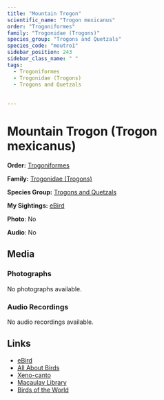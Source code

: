 ```yaml
---
title: "Mountain Trogon"
scientific_name: "Trogon mexicanus"
order: "Trogoniformes"
family: "Trogonidae (Trogons)"
species_group: "Trogons and Quetzals"
species_code: "moutro1"
sidebar_position: 243
sidebar_class_name: " "
tags: 
  - Trogoniformes
  - Trogonidae (Trogons)
  - Trogons and Quetzals
  
  
---
```


# Mountain Trogon (Trogon mexicanus)

**Order:** [Trogoniformes](/tags/trogoniformes)

**Family:** [Trogonidae (Trogons)](/tags/trogonidae-trogons)

**Species Group:** [Trogons and Quetzals](/tags/trogons-and-quetzals)

**My Sightings:** [eBird](https://ebird.org/lifelist?r=world&time=life&spp=moutro1)

**Photo**: No 

**Audio**: No

## Media
### Photographs
No photographs available.

### Audio Recordings
No audio recordings available.

## Links
* [eBird](https://ebird.org/species/moutro1) 
* [All About Birds](https://www.allaboutbirds.org/guide/moutro1) 
* [Xeno-canto](https://www.xeno-canto.org/species/trogon-mexicanus) 
* [Macaulay Library](https://search.macaulaylibrary.org/catalog?taxonCode=moutro1&sort=rating_rank_desc)
* [Birds of the World](https://birdsoftheworld.org/bow/species/moutro1)

